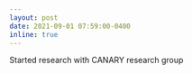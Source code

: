 ```yaml
---
layout: post
date: 2021-09-01 07:59:00-0400
inline: true
---
```


Started research with CANARY research group
